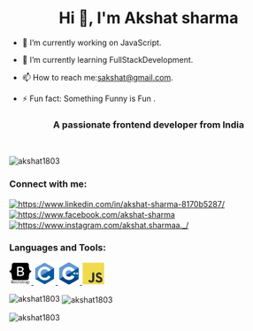 <h1 align="center">Hi 👋, I'm Akshat sharma</h1>

- 🔭 I’m currently working on JavaScript.

- 🌱 I’m currently learning FullStackDevelopment.

- 📫 How to reach me:sakshat@gmail.com.

- ⚡ Fun fact: Something Funny is Fun .

<h3 align="center">A passionate frontend developer from India</h3>
<img src="https://miro.medium.com/v2/format:jpg/resize:fit:680/1*IRGHmiGsa16stedQvIaZfw.gif" alt="">
<p align="left"> <img src="https://komarev.com/ghpvc/?username=akshat1803&label=Profile%20views&color=0e75b6&style=flat" alt="akshat1803" /> </p>

<h3 align="left">Connect with me:</h3>
<p align="left">
<a href="https://linkedin.com/in/https://www.linkedin.com/in/akshat-sharma-8170b5287/" target="blank"><img align="center" src="https://raw.githubusercontent.com/rahuldkjain/github-profile-readme-generator/master/src/images/icons/Social/linked-in-alt.svg" alt="https://www.linkedin.com/in/akshat-sharma-8170b5287/" height="30" width="40" /></a>
<a href="https://fb.com/https://www.facebook.com/akshat-sharma" target="blank"><img align="center" src="https://raw.githubusercontent.com/rahuldkjain/github-profile-readme-generator/master/src/images/icons/Social/facebook.svg" alt="https://www.facebook.com/akshat-sharma" height="30" width="40" /></a>
<a href="https://instagram.com/https://www.instagram.com/akshat.sharmaa._/" target="blank"><img align="center" src="https://raw.githubusercontent.com/rahuldkjain/github-profile-readme-generator/master/src/images/icons/Social/instagram.svg" alt="https://www.instagram.com/akshat.sharmaa._/" height="30" width="40" /></a>
</p>

<h3 align="left">Languages and Tools:</h3>
<p align="left"> <a href="https://getbootstrap.com" target="_blank" rel="noreferrer"> <img src="https://raw.githubusercontent.com/devicons/devicon/master/icons/bootstrap/bootstrap-plain-wordmark.svg" alt="bootstrap" width="40" height="40"/> </a> <a href="https://www.cprogramming.com/" target="_blank" rel="noreferrer"> <img src="https://raw.githubusercontent.com/devicons/devicon/master/icons/c/c-original.svg" alt="c" width="40" height="40"/> </a> <a href="https://www.w3schools.com/cpp/" target="_blank" rel="noreferrer"> <img src="https://raw.githubusercontent.com/devicons/devicon/master/icons/cplusplus/cplusplus-original.svg" alt="cplusplus" width="40" height="40"/> </a> <a href="https://developer.mozilla.org/en-US/docs/Web/JavaScript" target="_blank" rel="noreferrer"> <img src="https://raw.githubusercontent.com/devicons/devicon/master/icons/javascript/javascript-original.svg" alt="javascript" width="40" height="40"/> </a> </p>

<p><img align="left" src="https://github-readme-stats.vercel.app/api/top-langs?username=akshat1803&show_icons=true&locale=en&layout=compact" alt="akshat1803" /></p>

<p>&nbsp;<img align="center" src="https://github-readme-stats.vercel.app/api?username=akshat1803&show_icons=true&locale=en" alt="akshat1803" /></p>

<p><img align="center" src="https://github-readme-streak-stats.herokuapp.com/?user=akshat1803&" alt="akshat1803" /></p>

